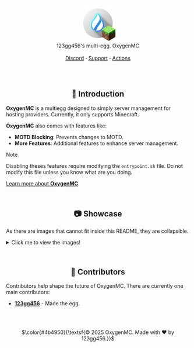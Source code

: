 <br/><p align="center">
  <picture>
    <img alt="oxygenmc" src="https://github.com/123gg456atonix/OxygenMC/blob/main/oxygenmc.png?raw=true" height="100">
  </picture>
  <br/>
  123gg456's multi-egg. OxygenMC
  <br/><br/>
  <a href="https://discord.gg/yJScqZsQgV">Discord</a> <b>·</b>
  <a href="https://github.com/123gg456atonix/OxygenMC/issues">Support</a> <b>·</b>
  <a href="https://github.com/123gg456atonix/OxygenMC/actions">Actions</a><br><br>
</p>


<!-- Introduction -->
<br/><h2 align="center">🧩 Introduction</h2>

**OxygenMC** is a multiegg designed to simply server management for hosting providers. Currently, it only supports Minecraft.

**OxygenMC** also comes with features like:
- **MOTD Blocking**: Prevents changes to MOTD.
- **More Features**: Additional features to enhance server management.

> [!NOTE]  
> Disabling theses features require modifying the `entrypoint.sh` file. Do not modify this file unless you know what are you doing.

[Learn more about **OxygenMC**](https://discord.gg/yJScqZsQgV).

<!-- Showcase -->
<br/><h2 align="center">📷 Showcase</h2>

As there are images that cannot fit inside this README, they are collapsible.
<details>
  <summary>Click me to view the images!</summary>
  ![Main Menu](https://github.com/user-attachments/assets/54173c1c-6315-4fa6-8a00-69864a1b38ab)
  ![Software Selection](https://github.com/user-attachments/assets/3b73e924-03c8-4efd-b4ea-adee3dae4420)
  ![Version Selection](https://github.com/user-attachments/assets/6f71edfe-6136-48f3-bece-f7a5834ce8d1)
  ![EULA Accept](https://github.com/user-attachments/assets/3994531f-17ba-4f2d-b5e7-95576d0f842c)
  ![Server Bootup](https://github.com/user-attachments/assets/5b11c117-5fbf-46ea-80f5-02bb96aa0066)
</details>

<br/><h2 align="center">👥 Contributors</h2>

Contributors help shape the future of OxygenMC. There are currently one main contributors:

- [**123gg456**](https://github.com/123gg456atonix) - Made the egg.

<br/><br/>
<p align="center">
  $\color{#4b4950}{\textsf{© 2025 OxygenMC. Made with ❤️ by 123gg456.}}$
</p>
